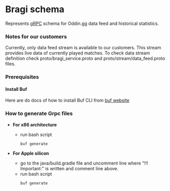# Bragi schema
Represents [gRPC](https://grpc.io/) schema for Oddin.gg data feed and historical statistics.

### Notes for our customers
Currently, only data feed stream is available to our customers. This stream provides live data of currently played matches.
To check data stream definition check proto/bragi_service.proto and proto/stream/data_feed.proto files.

### Prerequisites

#### Install Buf
Here are do docs of how to install Buf CLI from [buf website](https://buf.build/docs/installation/)

### How to generate Grpc files
 - **For x86 architecture** 
   - run bash script
      ```
      buf generate
      ```

 - **For Apple silicon**
   - go to the java/build.gradle file and uncomment line where "!!! Important:" is written and comment line above.
   - run bash script
     ```
     buf generate
     ```
